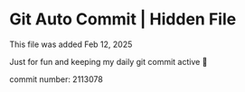 # Git Auto Commit | Hidden File

This file was added Feb 12, 2025

Just for fun and keeping my daily git commit active 🤪

commit number: 2113078
